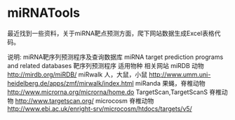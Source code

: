 miRNATools
==========
最近找到一些资料，关于miRNA靶点预测方面，爬下网站数据生成Excel表格代码。


说明:  miRNA靶序列预测程序及查询数据库
       miRNA target prediction programs and related databases
靶序列预测程序	      适用物种	                相关网站
miRDB	                  动物	                  http://mirdb.org/miRDB/
miRwalk	                人，大鼠，小鼠	        http://www.umm.uni-heidelberg.de/apps/zmf/mirwalk/index.html
miRanda	                果蝇，脊椎动物	        http://www.microrna.org/microrna/home.do
TargetScan,TargetScanS	脊椎动物	      http://www.targetscan.org/
microcosm	              脊椎动物	              http://www.ebi.ac.uk/enright-srv/microcosm/htdocs/targets/v5/


